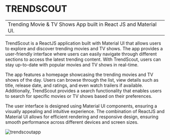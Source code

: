 # TRENDSCOUT
<table>
<tr>
<td>
  Trending Movie & TV Shows App built in React JS and Material UI.
</td>
</tr>
</table>

TrendScout is a ReactJS application built with Material UI that allows users to explore and discover trending movies and TV shows. The app provides a user-friendly interface where users can easily navigate through different sections to access the latest trending content. With TrendScout, users can stay up-to-date with popular movies and TV shows in real-time.

The app features a homepage showcasing the trending movies and TV shows of the day. Users can browse through the list, view details such as title, release date, and ratings, and even watch trailers if available. Additionally, TrendScout provides a search functionality that enables users to search for specific movies or TV shows based on their preferences.

The user interface is designed using Material UI components, ensuring a visually appealing and intuitive experience. The combination of ReactJS and Material UI allows for efficient rendering and responsive design, ensuring smooth performance across different devices and screen sizes.

![trendscoutapp](https://github.com/RachitK2/TrendScout/assets/113817918/bf096fe3-1b8a-41ca-b3bc-164cf4a4c418)

